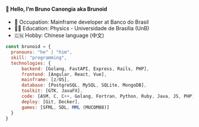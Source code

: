 #### :octopus: Hello, I’m Bruno Canongia aka Brunoid
* :floppy_disk: Occupation: Mainframe developer at Banco do Brasil
* :man_student: Education: Physics - Universidade de Brasília (UnB)
* :cn: Hobby: Chinese language (中文)
```javascript
const brunoid = {
  pronouns: "he" | "him",
  skill: "programming",
  technologies: {
      backend: [Golang, FastAPI, Express, Rails, PHP],
      frontend: [Angular, React, Vue],
      mainframe: [z/OS],
      database: [PostgreSQL, MySQL, SQLite, MongoDB],
      toolkit: [GTK, JavaFX],
      code: [ASM, C, C++, Golang, Fortran, Python, Ruby, Java, JS, PHP],
      deploy: [Git, Docker],
      games: [SFML, SDL, MML (MUCOM88)]
  }
}
```
